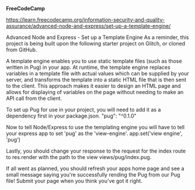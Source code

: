 **FreeCodeCamp**

https://learn.freecodecamp.org/information-security-and-quality-assurance/advanced-node-and-express/set-up-a-template-engine/

Advanced Node and Express - Set up a Template Engine
As a reminder, this project is being built upon the following starter project on Glitch, or cloned from GitHub.

A template engine enables you to use static template files (such as those written in Pug) in your app. At runtime, the template engine replaces variables in a template file with actual values which can be supplied by your server, and transforms the template into a static HTML file that is then sent to the client. This approach makes it easier to design an HTML page and allows for displaying of variables on the page without needing to make an API call from the client.

To set up Pug for use in your project, you will need to add it as a dependency first in your package.json. "pug": "^0.1.0"

Now to tell Node/Express to use the templating engine you will have to tell your express app to set 'pug' as the 'view-engine'. app.set('view engine', 'pug')

Lastly, you should change your response to the request for the index route to res.render with the path to the view views/pug/index.pug.

If all went as planned, you should refresh your apps home page and see a small message saying you're successfully rending the Pug from our Pug file! Submit your page when you think you've got it right.
